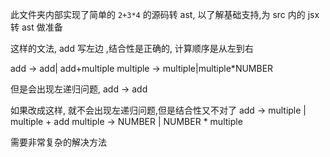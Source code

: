 此文件夹内部实现了简单的 `2+3*4` 的源码转 ast, 以了解基础支持,为 src 内的 jsx 转 ast 做准备

这样的文法, add 写左边 ,结合性是正确的, 计算顺序是从左到右

add -> add| add+multiple
multiple -> multiple|multiple\*NUMBER

但是会出现左递归问题, add -> add

如果改成这样, 就不会出现左递归问题,但是结合性又不对了
add -> multiple | multiple + add
multiple -> NUMBER | NUMBER \* multiple

需要非常复杂的解决方法
